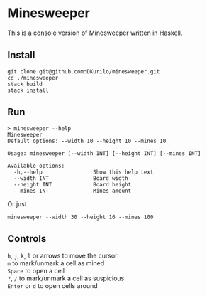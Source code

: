 # Minesweeper

This is a console version of Minesweeper written in Haskell.  

## Install
```
git clone git@github.com:DKurilo/minesweeper.git
cd ./minesweeper
stack build
stack install
```

## Run

```
> minesweeper --help
Minesweeper
Default options: --width 10 --height 10 --mines 10

Usage: minesweeper [--width INT] [--height INT] [--mines INT]

Available options:
  -h,--help                Show this help text
  --width INT              Board width
  --height INT             Board height
  --mines INT              Mines amount
```

Or just  

```
minesweeper --width 30 --height 16 --mines 100
```

## Controls  

`h`, `j`, `k`, `l` or arrows to move the cursor  
`m` to mark/unmark a cell as mined  
`Space` to open a cell  
`?`, `/` to mark/unmark a cell as suspicious  
`Enter` or `d` to open cells around
